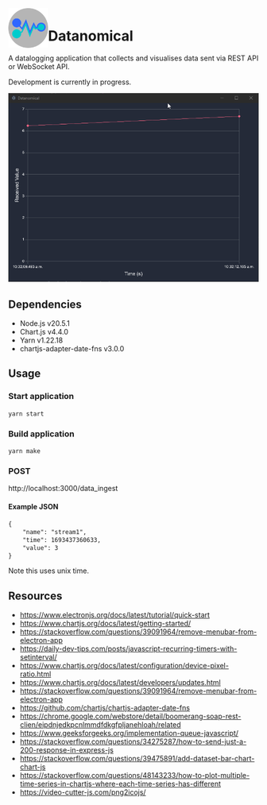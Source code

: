 <img align="left" width="80" height="80" src="icon-64x64.png" alt="Datanomical">

# Datanomical
A datalogging application that collects and visualises data sent via REST API or WebSocket API.  

Development is currently in progress.  

<img width="600" src="demo.gif" alt="Application Demo">  

## Dependencies  
- Node.js v20.5.1  
- Chart.js v4.4.0  
- Yarn v1.22.18  
- chartjs-adapter-date-fns v3.0.0  

## Usage  

### Start application
``` 
yarn start  
``` 

### Build application
``` 
yarn make  
``` 

### POST
http://localhost:3000/data_ingest  

#### Example JSON  
``` 
{
	"name": "stream1",
	"time": 1693437360633,
	"value": 3
}  
``` 
Note this uses unix time.  

## Resources  
- https://www.electronjs.org/docs/latest/tutorial/quick-start  
- https://www.chartjs.org/docs/latest/getting-started/  
- https://stackoverflow.com/questions/39091964/remove-menubar-from-electron-app  
- https://daily-dev-tips.com/posts/javascript-recurring-timers-with-setinterval/  
- https://www.chartjs.org/docs/latest/configuration/device-pixel-ratio.html  
- https://www.chartjs.org/docs/latest/developers/updates.html  
- https://stackoverflow.com/questions/39091964/remove-menubar-from-electron-app  
- https://github.com/chartjs/chartjs-adapter-date-fns  
- https://chrome.google.com/webstore/detail/boomerang-soap-rest-clien/eipdnjedkpcnlmmdfdkgfpljanehloah/related  
- https://www.geeksforgeeks.org/implementation-queue-javascript/  
- https://stackoverflow.com/questions/34275287/how-to-send-just-a-200-response-in-express-js  
- https://stackoverflow.com/questions/39475891/add-dataset-bar-chart-chart-js  
- https://stackoverflow.com/questions/48143233/how-to-plot-multiple-time-series-in-chartjs-where-each-time-series-has-different  
- https://video-cutter-js.com/png2icojs/  
